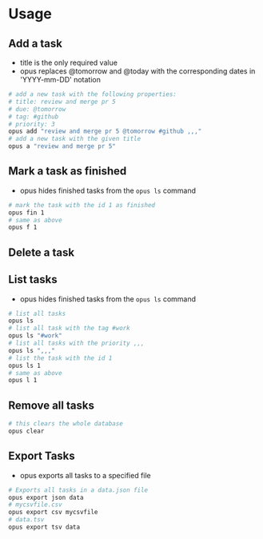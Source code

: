 # Usage
## Add a task
- title is the only required value
- opus replaces @tomorrow and @today with the corresponding dates in 'YYYY-mm-DD' notation
```bash
# add a new task with the following properties:
# title: review and merge pr 5 
# due: @tomorrow 
# tag: #github
# priority: 3
opus add "review and merge pr 5 @tomorrow #github ,,,"
# add a new task with the given title
opus a "review and merge pr 5"
```
## Mark a task as finished
- opus hides finished tasks from the `opus ls` command
```bash
# mark the task with the id 1 as finished 
opus fin 1
# same as above
opus f 1
```
## Delete a task
## List tasks
- opus hides finished tasks from the `opus ls` command
```bash
# list all tasks
opus ls
# list all task with the tag #work
opus ls "#work"
# list all tasks with the priority ,,,
opus ls ",,,"
# list the task with the id 1
opus ls 1
# same as above
opus l 1
```
## Remove all tasks
```bash
# this clears the whole database
opus clear
```

## Export Tasks
- opus exports all tasks to a specified file
```bash
# Exports all tasks in a data.json file
opus export json data
# mycsvfile.csv
opus export csv mycsvfile
# data.tsv
opus export tsv data
```

